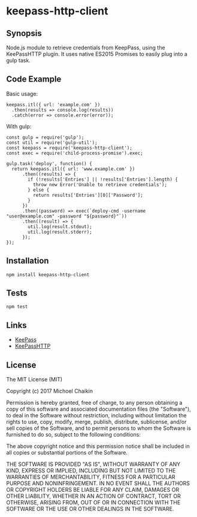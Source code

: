 # keepass-http-client

## Synopsis

Node.js module to retrieve credentials from KeepPass, using the KeePassHTTP plugin. It uses native ES2015 Promises to easily plug into a gulp task.

## Code Example

Basic usage:

    keepass.itl({ url: 'example.com' })
      .then(results => console.log(results))
      .catch(error => console.error(error));

With gulp:

    const gulp = require('gulp');
    const util = require('gulp-util');
    const keepass = require('keepass-http-client');
    const exec = require('child-process-promise').exec;

    gulp.task('deploy', function() {
      return keepass.itl({ url: 'www.example.com' })
          .then((results) => {
            if (!results['Entries'] || !results['Entries'].length) {
              throw new Error('Unable to retrieve credentials');
            } else {
              return results['Entries'][0]['Password'];
            }
          })
          .then((password) => exec(`deploy-cmd -username "user@example.com" -password "${password}"`))
          .then((result) => {
            util.log(result.stdout);
            util.log(result.stderr);
          });
    });

## Installation

  `npm install keepass-http-client`

## Tests

  `npm test`

## Links

 * [KeePass](http://keepass.info/)
 * [KeePassHTTP](https://github.com/pfn/keepasshttp)

## License

The MIT License (MIT)

Copyright (c) 2017 Michoel Chaikin

Permission is hereby granted, free of charge, to any person obtaining a copy of this software and associated documentation files (the "Software"), to deal in the Software without restriction, including without limitation the rights to use, copy, modify, merge, publish, distribute, sublicense, and/or sell copies of the Software, and to permit persons to whom the Software is furnished to do so, subject to the following conditions:

The above copyright notice and this permission notice shall be included in all copies or substantial portions of the Software.

THE SOFTWARE IS PROVIDED "AS IS", WITHOUT WARRANTY OF ANY KIND, EXPRESS OR IMPLIED, INCLUDING BUT NOT LIMITED TO THE WARRANTIES OF MERCHANTABILITY, FITNESS FOR A PARTICULAR PURPOSE AND NONINFRINGEMENT. IN NO EVENT SHALL THE AUTHORS OR COPYRIGHT HOLDERS BE LIABLE FOR ANY CLAIM, DAMAGES OR OTHER LIABILITY, WHETHER IN AN ACTION OF CONTRACT, TORT OR OTHERWISE, ARISING FROM, OUT OF OR IN CONNECTION WITH THE SOFTWARE OR THE USE OR OTHER DEALINGS IN THE SOFTWARE.